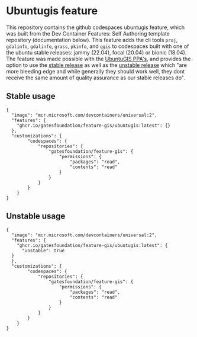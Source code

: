 # Ubuntugis feature
This repository contains the github codespaces ubuntugis feature, which was built from the Dev Container Features: Self Authoring template repository (documentation below).  This feature adds the cli tools `proj`, `gdalinfo`, `gdalinfo`, `grass`, `pkinfo`, and `qgis` to codespaces built with one of the ubuntu stable releases: jammy (22.04), focal (20.04) or bionic (18.04). The feature was made possible with the [UbuntuGIS PPA's](https://wiki.ubuntu.com/UbuntuGIS), and provides the option to use the [stable release](https://launchpad.net/~ubuntugis/+archive/ubuntu/ppa) as well as the [unstable release](https://launchpad.net/~ubuntugis/+archive/ubuntugis-unstable) which "are more bleeding edge and while generally they should work well, they dont receive the same amount of quality assurance as our stable releases do".

## Stable usage
```jsonc
{
  "image": "mcr.microsoft.com/devcontainers/universal:2",
  "features": {
    "ghcr.io/gatesfoundation/feature-gis/ubuntugis:latest": {}
  },
  "customizations": {
        "codespaces": {
            "repositories": {
                "gatesfoundation/feature-gis": {
                    "permissions": {
                        "packages": "read",
                        "contents": "read"
                    }
                }
            }
        }
    }
}
```

## Unstable usage
```jsonc
{
  "image": "mcr.microsoft.com/devcontainers/universal:2",
  "features": {
    "ghcr.io/gatesfoundation/feature-gis/ubuntugis:latest": {
      "unstable": true
  }
  },
  "customizations": {
        "codespaces": {
            "repositories": {
                "gatesfoundation/feature-gis": {
                    "permissions": {
                        "packages": "read",
                        "contents": "read"
                    }
                }
            }
        }
    }
}
```
